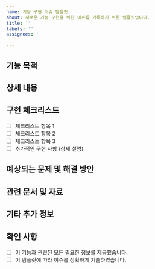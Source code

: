 ```yaml
---
name: 기능 구현 이슈 템플릿
about: 새로운 기능 구현을 위한 이슈를 기록하기 위한 템플릿입니다.
title: ''
labels: ''
assignees: ''

---
```


## 기능 목적
<!-- 이 기능이 왜 필요한지, 어떤 문제를 해결하거나 어떤 가치를 제공하는지 간단하게 설명해주세요. -->

## 상세 내용
<!-- 구현하고자 하는 기능의 상세 내용을 기술해주세요. -->

## 구현 체크리스트
- [ ] 체크리스트 항목 1
- [ ] 체크리스트 항목 2
- [ ] 체크리스트 항목 3
- [ ] 추가적인 구현 사항 (상세 설명)

## 예상되는 문제 및 해결 방안
<!-- 구현 중 예상되는 문제와 이를 해결하기 위한 방안을 기술해주세요. -->

## 관련 문서 및 자료
<!-- 이 기능 구현과 관련된 문서나 자료가 있다면 링크를 첨부해주세요. -->

## 기타 추가 정보
<!-- 이 기능과 관련된 기타 추가적인 정보가 있다면 여기에 기록해주세요. -->

## 확인 사항
- [ ] 이 기능과 관련된 모든 필요한 정보를 제공했습니다.
- [ ] 이 템플릿에 따라 이슈를 정확하게 기술하였습니다.
